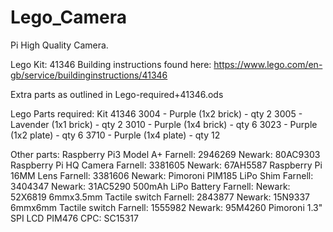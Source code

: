 # Lego_Camera
Pi High Quality Camera.

Lego Kit: 41346
Building instructions found here:
https://www.lego.com/en-gb/service/buildinginstructions/41346

Extra parts as outlined in Lego-required+41346.ods

Lego Parts required:
Kit 41346
3004  - Purple (1x2 brick)    - qty 2
3005  - Lavender (1x1 brick)  - qty 2
3010  - Purple (1x4 brick)    - qty 6
3023  - Purple (1x2 plate)    - qty 6
3710  - Purple (1x4 plate)    - qty 12

Other parts:
Raspberry Pi3 Model A+        Farnell: 2946269  Newark: 80AC9303
Raspberry Pi HQ Camera        Farnell: 3381605  Newark: 67AH5587
Raspberry Pi 16MM Lens        Farnell: 3381606  Newark:
Pimoroni PIM185 LiPo Shim     Farnell: 3404347  Newark: 31AC5290
500mAh LiPo Battery           Farnell:          Newark: 52X6819
6mmx3.5mm Tactile switch      Farnell: 2843877  Newark: 15N9337
6mmx6mm Tactile switch        Farnell: 1555982  Newark: 95M4260
Pimoroni 1.3" SPI LCD PIM476  CPC: SC15317
